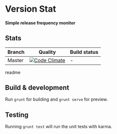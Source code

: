 # Version Stat
#### Simple release frequency monitor 

## Stats

| Branch | Quality | Build status |
|--------|---------|--------------|
| Master | [![Code Climate](https://codeclimate.com/github/Code-Mine-Development/versionstat/badges/gpa.svg)](https://codeclimate.com/github/Code-Mine-Development/versionstat) | - |
 
readme
## Build & development

Run `grunt` for building and `grunt serve` for preview.

## Testing

Running `grunt test` will run the unit tests with karma.
